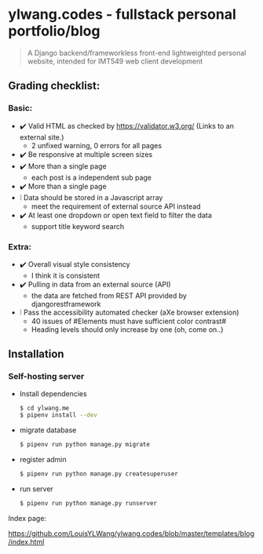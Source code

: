 # ylwang.codes - fullstack personal portfolio/blog

> A Django backend/frameworkless front-end lightweighted personal website, intended for IMT549 web client development

## Grading checklist:
### Basic:
- ✔️ Valid HTML as checked by https://validator.w3.org/ (Links to an external site.)
    - 2 unfixed warning, 0 errors for all pages
- ✔️ Be responsive at multiple screen sizes
- ✔️ More than a single page
    - each post is a independent sub page
- ✔️ More than a single page
- ❕  Data should be stored in a Javascript array
    - meet the requirement of external source API instead
- ✔️ At least one dropdown or open text field to filter the data
    - support title keyword search   
### Extra:
- ✔️ Overall visual style consistency
    - I think it is consistent
- ✔️ Pulling in data from an external source (API)
    - the data are fetched from REST API provided by djangorestframework
- ❕ Pass the accessibility automated checker (aXe browser extension)
    - 40 issues of #Elements must have sufficient color contrast# 
    - Heading levels should only increase by one (oh, come on..)


## Installation

### Self-hosting server


- Install dependencies

    ```bash
    $ cd ylwang.me
    $ pipenv install --dev
    ```

- migrate database

    ```bash
    $ pipenv run python manage.py migrate
    ```

- register admin

    ```bash
    $ pipenv run python manage.py createsuperuser
    ```

- run server

    ```bash
    $ pipenv run python manage.py runserver
    ```

Index page:

https://github.com/LouisYLWang/ylwang.codes/blob/master/templates/blog/index.html

